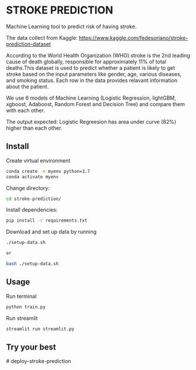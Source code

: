 # STROKE PREDICTION

Machine Learning tool to predict risk of having stroke.

The data collect from Kaggle: https://www.kaggle.com/fedesoriano/stroke-prediction-dataset

According to the World Health Organization (WHO) stroke is the 2nd leading cause of death globally, responsible for approximately 11% of total deaths.This dataset is used to predict whether a patient is likely to get stroke based on the input parameters like gender, age, various diseases, and smoking status. Each row in the data provides relavant information about the patient.

We use 6 models of Machine Learning (Logistic Regression, lightGBM, xgboost, Adaboost, Random Forest and Decision Tree) and compare them with each other. 

The output expected: Logistic Regreesion has area under curve (82%) higher than each other. 

## Install 
Create virtual environment
```bash
conda create -n myenv python=3.7
conda activate myenv
```

Change directory:
```bash
cd stroke-prediction/
```

Install dependencies:
```bash
pip install -r requirements.txt
```

Download and set up data by running
```bash
./setup-data.sh

or 

bash ./setup-data.sh
```

## Usage
Run terminal
```bash
python train.py
```

Run streamlit
```bash
streamlit run streamlit.py
```

## Try your best


#   d e p l o y - s t r o k e - p r e d i c t i o n  
 
